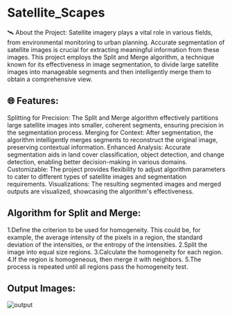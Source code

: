 # Satellite_Scapes
🛰️ About the Project:
Satellite imagery plays a vital role in various fields, from environmental monitoring to urban planning. Accurate segmentation of satellite images is crucial for extracting meaningful information from these images. This project employs the Split and Merge algorithm, a technique known for its effectiveness in image segmentation, to divide large satellite images into manageable segments and then intelligently merge them to obtain a comprehensive view.

## 🌐 Features:

Splitting for Precision: The Split and Merge algorithm effectively partitions large satellite images into smaller, coherent segments, ensuring precision in the segmentation process.
Merging for Context: After segmentation, the algorithm intelligently merges segments to reconstruct the original image, preserving contextual information.
Enhanced Analysis: Accurate segmentation aids in land cover classification, object detection, and change detection, enabling better decision-making in various domains.
Customizable: The project provides flexibility to adjust algorithm parameters to cater to different types of satellite images and segmentation requirements.
Visualizations: The resulting segmented images and merged outputs are visualized, showcasing the algorithm's effectiveness.

## Algorithm for Split and Merge:
1.Define the criterion to be used for homogeneity. This could be, for example, the average intensity of the pixels in a region, the standard deviation of the intensities, or the entropy of the intensities.
2.Split the image into equal size regions.
3.Calculate the homogeneity for each region.
4.If the region is homogeneous, then merge it with neighbors.
5.The process is repeated until all regions pass the homogeneity test.


## Output Images:

![output](https://github.com/shivansh200501/Satellite_Scapes/assets/118676909/bfce32ac-20e5-44f7-95d9-69e933875a1e)
